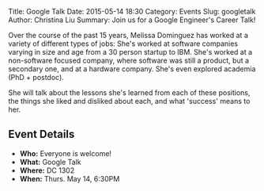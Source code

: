 Title: Google Talk
Date: 2015-05-14 18:30
Category: Events
Slug: googletalk
Author: Christina Liu 
Summary: Join us for a Google Engineer's Career Talk!

Over the course of the past 15 years, Melissa Dominguez has worked at a variety of different types of jobs:
She's worked at software companies varying in size and age from a 30 person startup to IBM. 
She's worked at a non-software focused company, where software was still a product, but a secondary one, and at a hardware company. 
She's even explored academia (PhD + postdoc). 

She will talk about the lessons she's learned from each of these positions, the things she liked and disliked about each, and what 'success' means to her.

## Event Details ##

+ **Who:** Everyone is welcome!
+ **What:** Google Talk
+ **Where:** DC 1302
+ **When:** Thurs. May 14, 6:30PM
